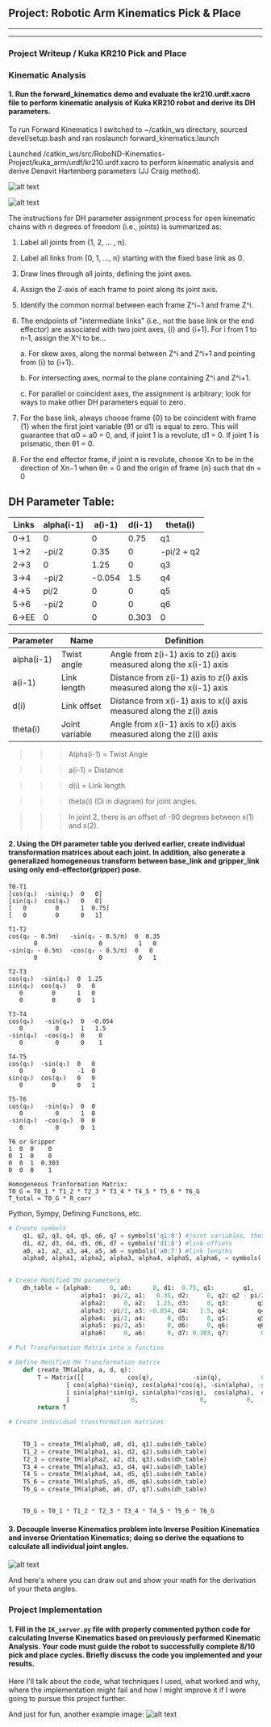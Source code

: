 ## Project: Robotic Arm Kinematics Pick & Place

---

[//]: # (Image References)

[image1]: ./misc_images/launch_kuka_urdf.jpg
[image2]: ./misc_images/denavit_hartenberg_sketch.jpg
[image3]: ./misc_images/wc_equation.jpg

---

### Project Writeup / Kuka KR210 Pick and Place

### Kinematic Analysis
#### 1. Run the forward_kinematics demo and evaluate the kr210.urdf.xacro file to perform kinematic analysis of Kuka KR210 robot and derive its DH parameters.

To run Forward Kinematics I switched to ~/catkin_ws directory, sourced devel/setup.bash and ran roslaunch forward_kinematics.launch

Launched /catkin_ws/src/RoboND-Kinematics-Project/kuka_arm/urdf/kr210.urdf.xacro to perform kinematic analysis and derive Denavit Hartenberg parameters (JJ Craig method).

![alt text][image1]

![alt text][image2]

The instructions for DH parameter assignment process for open kinematic chains with n degrees of freedom (i.e., joints) is summarized as:

1. Label all joints from {1, 2, … , n}.
2. Label all links from {0, 1, …, n} starting with the fixed base link as 0.
3. Draw lines through all joints, defining the joint axes.
4. Assign the Z-axis of each frame to point along its joint axis.
5. Identify the common normal between each frame ​Z​^​i−1 and frame Z​^​i.

6. The endpoints of "intermediate links" (i.e., not the base link or the end effector) are associated with two joint axes, {i} and {i+1}. For i from 1 to n-1, assign the X^​i
to be...

    a. For skew axes, along the normal between Z^​i and Z​^​i+1 and pointing from {i} to {i+1}.
    
    b. For intersecting axes, normal to the plane containing ​Z^​i and Z^​i+1.
    
    c. For parallel or coincident axes, the assignment is arbitrary; look for ways to make other DH parameters equal to zero.

7. For the base link, always choose frame {0} to be coincident with frame {1} when the first joint variable (θ​1 or d1) is equal to zero. This will guarantee that α0 = a​0 = 0, and, if joint 1 is a revolute, d​1 = 0. If joint 1 is prismatic, then θ​1 = 0.

8. For the end effector frame, if joint n is revolute, choose Xn to be in the direction of X​n−1 when θ​n = 0 and the origin of frame {n} such that d​n = 0

## DH Parameter Table:

Links | alpha(i-1) | a(i-1) | d(i-1) | theta(i)
--- | --- | --- | --- | ---
0->1 | 0 | 0 | 0.75 | q1
1->2 | -pi/2 | 0.35 | 0 | -pi/2 + q2
2->3 | 0 | 1.25 | 0 | q3
3->4 | -pi/2 | -0.054 | 1.5 | q4
4->5 | pi/2 | 0 | 0 | q5
5->6 | -pi/2 | 0 | 0 | q6
6->EE | 0 | 0 | 0.303 | 0
  
Parameter | Name | Definition   
--- | --- | ---
alpha(i-1) | Twist angle | Angle from z(i-1) axis to z(i) axis measured along the x(i-1) axis
a(i-1) | Link length | Distance from z(i-1) axis to z(i) axis measured along the x(i-1) axis
d(i) | Link offset | Distance from x(i-1) axis to x(i) axis measured along the z(i) axis
theta(i) | Joint variable | Angle from x(i-1) axis to x(i) axis measured along the z(i) axis
  
>>> Alpha(i-1) = Twist Angle

>>> a(i-1) = Distance

>>> d(i) = Link length

>>> theta(i) (Oi in diagram) for joint angles.

>>> In joint 2, there is an offset of -90 degrees between x(1) and x(2).

#### 2. Using the DH parameter table you derived earlier, create individual transformation matrices about each joint. In addition, also generate a generalized homogeneous transform between base_link and gripper_link using only end-effector(gripper) pose.

```
T0-T1
[cos(q₁)  -sin(q₁)  0   0]
[sin(q₁)  cos(q₁)   0   0]
[   0        0      1  0.75]
[   0        0      0   1]

T1-T2
cos(q₂ - 0.5π)   -sin(q₂ - 0.5/π)  0  0.35
       0                 0          1   0  
-sin(q₂ - 0.5π)  -cos(q₂ - 0.5/π)  0   0  
       0                 0          0   1  

T2-T3
cos(q₃)  -sin(q₃)  0  1.25
sin(q₃)  cos(q₃)   0   0  
   0        0      1   0  
   0        0      0   1  

T3-T4
cos(q₄)   -sin(q₄)  0  -0.054
   0         0      1   1.5  
-sin(q₄)  -cos(q₄)  0    0   
   0         0      0    1   

T4-T5
cos(q₅)  -sin(q₅)  0   0
   0        0      -1  0
sin(q₅)  cos(q₅)   0   0
   0        0      0   1

T5-T6
cos(q₆)   -sin(q₆)  0  0
   0         0      1  0
-sin(q₆)  -cos(q₆)  0  0
   0         0      0  1

T6 or Gripper
1  0  0    0  
0  1  0    0  
0  0  1  0.303
0  0  0    1

Homogeneous Tranformation Matrix:
T0_G = T0_1 * T1_2 * T2_3 * T3_4 * T4_5 * T5_6 * T6_G
T_total = T0_G * R_corr
```
Python, Sympy, Defining Functions, etc.
```python
# Create symbols
    q1, q2, q3, q4, q5, q6, q7 = symbols('q1:8') #joint variables, thetas
    d1, d2, d3, d4, d5, d6, d7 = symbols('d1:8') #link offsets
    a0, a1, a2, a3, a4, a5, a6 = symbols('a0:7') #link lengths
    alpha0, alpha1, alpha2, alpha3, alpha4, alpha5, alpha6, = symbols('alpha:7') #twist angles
    

# Create Modified DH parameters
	dh_table = {alpha0:     0, a0:      0, d1:  0.75, q1:        q1,
                    alpha1: -pi/2, a1:   0.35, d2:     0, q2: q2 - pi/2,
                    alpha2:     0, a2:   1.25, d3:     0, q3:        q3,
                    alpha3: -pi/2, a3: -0.054, d4:   1.5, q4:        q4,
                    alpha4:  pi/2, a4:      0, d5:     0, q5:        q5,
                    alpha5: -pi/2, a5:      0, d6:     0, q6:        q6,
                    alpha6:     0, a6:      0, d7: 0.303, q7:         0}
```

```python
# Put Transformation Matrix into a function

# Define Modified DH Transformation matrix
	def create_TM(alpha, a, d, q):
    	T = Matrix([[            cos(q),           -sin(q),           0,             a],   
                [ cos(alpha)*sin(q), cos(alpha)*cos(q), -sin(alpha), -sin(alpha)*d],
                [ sin(alpha)*sin(q), sin(alpha)*cos(q),  cos(alpha),  cos(alpha)*d],
                [                 0,                 0,           0,             1]])
    	return T

# Create individual transformation matrices
	

    T0_1 = create_TM(alpha0, a0, d1, q1).subs(dh_table)
    T1_2 = create_TM(alpha1, a1, d2, q2).subs(dh_table)
    T2_3 = create_TM(alpha2, a2, d3, q3).subs(dh_table)
    T3_4 = create_TM(alpha3, a3, d4, q4).subs(dh_table)
    T4_5 = create_TM(alpha4, a4, d5, q5).subs(dh_table)
    T5_6 = create_TM(alpha5, a5, d6, q6).subs(dh_table)
    T6_G = create_TM(alpha6, a6, d7, q7).subs(dh_table)


    T0_G = T0_1 * T1_2 * T2_3 * T3_4 * T4_5 * T5_6 * T6_G
```


#### 3. Decouple Inverse Kinematics problem into Inverse Position Kinematics and inverse Orientation Kinematics; doing so derive the equations to calculate all individual joint angles.

![alt text][image3]

And here's where you can draw out and show your math for the derivation of your theta angles. 


### Project Implementation

#### 1. Fill in the `IK_server.py` file with properly commented python code for calculating Inverse Kinematics based on previously performed Kinematic Analysis. Your code must guide the robot to successfully complete 8/10 pick and place cycles. Briefly discuss the code you implemented and your results. 


Here I'll talk about the code, what techniques I used, what worked and why, where the implementation might fail and how I might improve it if I were going to pursue this project further.  


And just for fun, another example image:
![alt text][image3]


